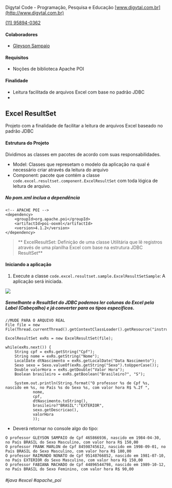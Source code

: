  Digytal Code - Programação, Pesquisa e Educação
[www.digytal.com.br](http://www.digytal.com.br) 

[(11) 95894-0362](https://api.whatsapp.com/send?phone=5511958940362)


#### Colaboradores
- [Gleyson Sampaio](https://github.com/glysns)

#### Requisitos
- Noções de biblioteca Apache POI

#### Finalidade
- Leitura facilitada de arquivos Excel com base no padrão JDBC
- 
## Excel ResultSet
Projeto com a finalidade de facilitar a leitura de arquivos Excel baseado no padrão JDBC

#### Estrutura do Projeto
Dividimos as classes em pacotes de acordo com suas responsabilidades.
- Model: Classes que represetam o modelo da aplicação na qual é necessário criar através da leitura do arquivo
- Component: pacote que contém a classe `code.excel.resultset.component.ExcelResultSet` com toda lógica de leitura de arquivo.

##### No pom.xml inclua a dependência

```
<!-- APACHE POI -->
<dependency>
	<groupId>org.apache.poi</groupId>
	<artifactId>poi-ooxml</artifactId>
	<version>4.1.2</version>
</dependency>
```
> ** ExcelResultSet: Definição de uma classe Utilitária que lê registros através de uma planilha Excel com base na estrutura JDBC ResultSet**


#### Iniciando a aplicação

1. Execute a classe `code.excel.resultset.sample.ExcelResultSetSample`: A aplicação será iniciada.

![](https://github.com/glysns/java-exemplos/blob/main/spring/spring-poi-excel-resultset/src/main/resources/exrs-poi-sample.png)

##### Semelhante o ResultSet do JDBC podemos ler colunas do Excel pela Label (Cabeçalho) e já converter para os tipos específicos.
```
//MUDE PARA O ARQUIVO REAL
File file = new File(Thread.currentThread().getContextClassLoader().getResource("instrutor.xlsx").toURI());
			
ExcelResultSet exRs = new ExcelResultSet(file);

while(exRs.next()) {
	String cpf = exRs.getString("Cpf");
	String nome = exRs.getString("Nome");
	LocalDate dtNascimento = exRs.getLocalDate("Data Nascimento");
	Sexo sexo = Sexo.valueOf(exRs.getString("Sexo").toUpperCase());
	Double valorHora = exRs.getDouble("Valor Hora");
	Boolean brasileiro = exRs.getBoolean("Brasileiro?", "S");

	System.out.println(String.format("O professor %s de Cpf %s, nascido em %s, no País %s do Sexo %s, com valor hora R$ %.2f ",
			nome,
			cpf,
			dtNascimento.toString(),
			brasileiro?"BRASIL":"EXTERIOR",
			sexo.getDescricao(),
			valorHora
			));		
```

* Deverá retornar no console algo do tipo:
```
O professor GLEYSON SAMPAIO de Cpf 465866936, nascido em 1984-04-30, no País BRASIL do Sexo Masculino, com valor hora R$ 150,00 
O professor FRANK MARLON de Cpf 84598745612, nascido em 1998-09-01, no País BRASIL do Sexo Masculino, com valor hora R$ 180,00 
O professor RAIMUNDO NONATO de Cpf 95148766852, nascido em 1981-07-10, no País EXTERIOR do Sexo Masculino, com valor hora R$ 150,00 
O professor FABIANA MACHADO de Cpf 44896544798, nascido em 1989-10-12, no País BRASIL do Sexo Feminino, com valor hora R$ 90,00 
```

###### #java #excel #apache_poi
